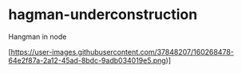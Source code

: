 # hagman-underconstruction
Hangman in node

[https://user-images.githubusercontent.com/37848207/160268478-64e2f87a-2a12-45ad-8bdc-9adb034019e5.png)]
